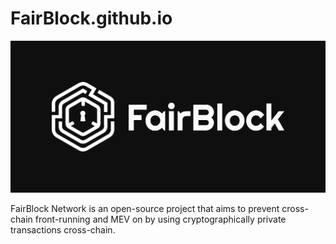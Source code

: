 # FairBlock.github.io

![Original logo](./logo.png)

FairBlock Network is an open-source project that aims to prevent cross-chain front-running and MEV on by using cryptographically private transactions cross-chain.
